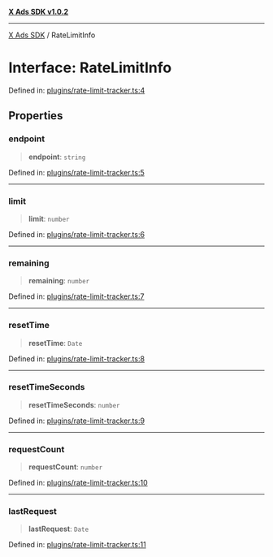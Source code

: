 [**X Ads SDK v1.0.2**](../README.md)

***

[X Ads SDK](../globals.md) / RateLimitInfo

# Interface: RateLimitInfo

Defined in: [plugins/rate-limit-tracker.ts:4](https://github.com/kage1020/x-ads-sdk/blob/main/src/plugins/rate-limit-tracker.ts#L4)

## Properties

### endpoint

> **endpoint**: `string`

Defined in: [plugins/rate-limit-tracker.ts:5](https://github.com/kage1020/x-ads-sdk/blob/main/src/plugins/rate-limit-tracker.ts#L5)

***

### limit

> **limit**: `number`

Defined in: [plugins/rate-limit-tracker.ts:6](https://github.com/kage1020/x-ads-sdk/blob/main/src/plugins/rate-limit-tracker.ts#L6)

***

### remaining

> **remaining**: `number`

Defined in: [plugins/rate-limit-tracker.ts:7](https://github.com/kage1020/x-ads-sdk/blob/main/src/plugins/rate-limit-tracker.ts#L7)

***

### resetTime

> **resetTime**: `Date`

Defined in: [plugins/rate-limit-tracker.ts:8](https://github.com/kage1020/x-ads-sdk/blob/main/src/plugins/rate-limit-tracker.ts#L8)

***

### resetTimeSeconds

> **resetTimeSeconds**: `number`

Defined in: [plugins/rate-limit-tracker.ts:9](https://github.com/kage1020/x-ads-sdk/blob/main/src/plugins/rate-limit-tracker.ts#L9)

***

### requestCount

> **requestCount**: `number`

Defined in: [plugins/rate-limit-tracker.ts:10](https://github.com/kage1020/x-ads-sdk/blob/main/src/plugins/rate-limit-tracker.ts#L10)

***

### lastRequest

> **lastRequest**: `Date`

Defined in: [plugins/rate-limit-tracker.ts:11](https://github.com/kage1020/x-ads-sdk/blob/main/src/plugins/rate-limit-tracker.ts#L11)
